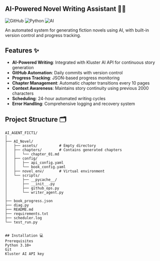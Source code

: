 ## AI-Powered Novel Writing Assistant 🤖📖

![GitHub](https://img.shields.io/github/license/riturasingh882/AI_NOVEL)
![Python](https://img.shields.io/badge/Python-3.10%2B-blue)
![AI](https://img.shields.io/badge/AI-Kluster%20API-orange)

An automated system for generating fiction novels using AI, with built-in version control and progress tracking.

## Features ✨

- **AI-Powered Writing**: Integrated with Kluster AI API for continuous story generation
- **GitHub Automation**: Daily commits with version control
- **Progress Tracking**: JSON-based progress monitoring
- **Chapter Management**: Automatic chapter transitions every 10 pages
- **Context Awareness**: Maintains story continuity using previous 2000 characters
- **Scheduling**: 24-hour automated writing cycles
- **Error Handling**: Comprehensive logging and recovery system

## Project Structure 🗂️

```plaintext
AI_AGENT_FICT1/
│
├── AI_Novel/
│   ├── assets/          # Empty directory
│   ├── chapters/        # Contains generated chapters
│   │   └── chapter_01.md
│   ├── config/
│   │   ├── api_config.yaml
│   │   └── book_config.yaml
│   ├── novel_env/       # Virtual environment
│   └── scripts/
│       ├── __pycache__/
│       ├── __init__.py
│       ├── github_ops.py
│       └── writer_agent.py
│
├── book_progress.json
├── diag.py
├── README.md
├── requirements.txt
├── scheduler.log
└── test_run.py


## Installation 💻
Prerequisites
Python 3.10+
Git
Kluster AI API key


